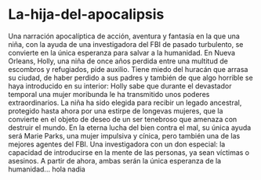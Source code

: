 # La-hija-del-apocalipsis
Una narración apocalíptica de acción, aventura y fantasía en la que una niña, con la ayuda de una investigadora del FBI de pasado turbulento, se convierte en la única esperanza para salvar a la humanidad.  En Nueva Orleans, Holly, una niña de once años perdida entre una multitud de escombros y refugiados, pide auxilio. Tiene miedo del huracán que arrasa su ciudad, de haber perdido a sus padres y también de que algo horrible se haya introducido en su interior: Holly sabe que durante el devastador temporal una mujer moribunda le ha transmitido unos poderes extraordinarios. La niña ha sido elegida para recibir un legado ancestral, protegido hasta ahora por una estirpe de longevas mujeres, que la convierte en el objeto de deseo de un ser tenebroso que amenaza con destruir el mundo.  En la eterna lucha del bien contra el mal, su única ayuda será Marie Parks, una mujer impulsiva y cínica, pero también una de las mejores agentes del FBI. Una investigadora con un don especial: la capacidad de introducirse en la mente de las personas, ya sean víctimas o asesinos. A partir de ahora, ambas serán la única esperanza de la humanidad...
hola nadia 
